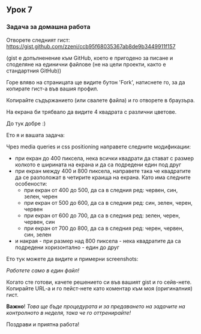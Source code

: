 ## Урок 7

### Задача за домашна работа

Отворете следният гист:
https://gist.github.com/zzeni/ccb95f68035367ab8de9b3449911f157

(gist е допълненение към GitHub, което е пригодено за писане и споделяне на единични файлове (не на цели проекти, както е стандартния GitHub))

Горе вляво на страницата ще видите бутон 'Fork', натиснете го, за да копирате гист-а във вашия профил.

Копирайте съдържанието (или свалете файла) и го отворете в браузъра.

На екрана би трябвало да видите 4 квадрата с различни цветове.

До тук добре :)


Ето я и вашата задача:

Чрез media queries и css positioning направете следните модификации:

* при екран до 400 пиксела, нека всички квадрати да стават с размер колкото е ширината на екрана и да са подредени един под друг
* при екран между 400 и 800 пиксела, направете така че квадратите да се разположат в четирите краища на екрана. Като има следните особености:
   * при екран от 400 до 500, да са в следния ред: червен, син, зелен, черен
   * при екран от 500 до 600, да са в следния ред: син, зелен, черен, червен
   * при екран от 600 до 700, да са в следния ред: зелен, черен, червен, син
   * при екран от 700 до 800, да са в следния ред: черен, червен, син, зелен
* и накрая - при размер над 800 пиксела - нека квадратите да са подредени хоризонтално - един до друг

Ето тук можете да видите и примерни screenshots:

_Работете само в един файл!_

Когато сте готови, качете решението си във вашият gist и го сейв-нете. Копирайте URL-a и го пейст-нете като коментар към моя (оригиналния) гист.

__Важно__! _Това ще бъде процедурата и за предаването на задачите на контролното в неделя, така че го оттренирайте!_

Поздрави и приятна работа!
